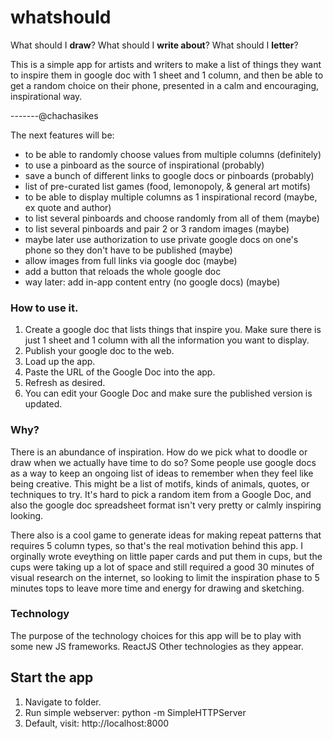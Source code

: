 # whatshould

What should I __draw__?
What should I __write about__?
What should I __letter__?

This is a simple app for artists and writers to make a list of things they want to inspire them in google doc with 1 sheet and 1 column, and then be able to get a random choice on their phone, presented in a calm and encouraging, inspirational way.


-------@chachasikes

The next features will be:
- to be able to randomly choose values from multiple columns (definitely)
- to use a pinboard as the source of inspirational (probably)
- save a bunch of different links to google docs or pinboards (probably)
- list of pre-curated list games (food, lemonopoly, & general art motifs)
- to be able to display multiple columns as 1 inspirational record (maybe, ex quote and author)
- to list several pinboards and choose randomly from all of them (maybe)
- to list several pinboards and pair 2 or 3 random images (maybe)
- maybe later use authorization to use private google docs on one's phone so they don't have to be published (maybe)
- allow images from full links via google doc (maybe)
- add a button that reloads the whole google doc
- way later: add in-app content entry (no google docs) (maybe)


### How to use it.
1. Create a google doc that lists things that inspire you. Make sure there is just 1 sheet and 1 column with all the information you want to display.
2. Publish your google doc to the web. 
3. Load up the app.
4. Paste the URL of the Google Doc into the app.
5. Refresh as desired.
6. You can edit your Google Doc and make sure the published version is updated.


### Why?
There is an abundance of inspiration. How do we pick what to doodle or draw when we actually have time to do so? Some people use google docs as a way to keep an ongoing list of ideas to remember when they feel like being creative. This might be a list of motifs, kinds of animals, quotes, or techniques to try. It's hard to pick a random item from a Google Doc, and also the google doc spreadsheet format isn't very pretty or calmly inspiring looking. 

There also is a cool game to generate ideas for making repeat patterns that requires 5 column types, so that's the real motivation behind this app. I orginally wrote eveything on little paper cards and put them in cups, but the cups were taking up a lot of space and still required a good 30 minutes of visual research on the internet, so looking to limit the inspiration phase to 5 minutes tops to leave more time and energy for drawing and sketching.


### Technology
The purpose of the technology choices for this app will be to play with some new JS frameworks. 
ReactJS
Other technologies as they appear.





## Start the app
1. Navigate to folder.
2. Run simple webserver: python -m SimpleHTTPServer
3. Default, visit: http://localhost:8000



